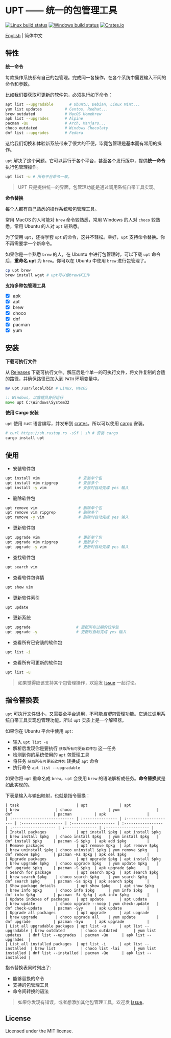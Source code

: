 # UPT —— 统一的包管理工具

[![Linux build status](https://travis-ci.org/sigoden/upt.svg)](https://travis-ci.org/sigoden/upt)
[![Windows build status](https://ci.appveyor.com/api/projects/status/github/sigoden/upt?svg=true)](https://ci.appveyor.com/project/sigoden/upt)
[![Crates.io](https://img.shields.io/crates/v/upt.svg)](https://crates.io/crates/upt)

[English](./README.md) | 简体中文

## 特性

**统一命令**

每款操作系统都有自己的包管理。完成同一各操作，在各个系统中需要输入不同的命令和参数。

比如我们要获取可更新的软件包，必须执行如下命令：

```sh
apt list --upgradable       # Ubuntu, Debian, Linux Mint...
yum list updates          # Centos, Redhat...
brew outdated             # MacOS Homebrew
apk list --upgrades       # Alpine
pacman -Qu                # Arch, Manjaro...
choco outdated            # Windows Chocolaty
dnf list --upgrades       # Fedora
```

这给我们切换和体验新系统带来了很大的不便，毕竟包管理是基本而有常用的操作。

`upt` 解决了这个问题。它可以运行于各个平台，甚至各个发行版中，提供**统一命令**执行包管理操作。

```sh
upt list -u # 所有平台命令一致。
```

> UPT 只是提供统一的界面，包管理功能是通过调用系统自带工具实现。


**命令替换**

每个人都有自己熟悉的操作系统和包管理工具。

常用 MacOS 的人可能对 `brew` 命令较熟悉，常用 Windows 的人对 `choco` 较熟悉，常用 Ubuntu 的人对 `apt` 较熟悉。

为了使用 `upt`，还得学套 `upt` 的命令，这并不轻松。幸好，`upt` 支持命令替换。你不再需要学一个新命令。

如果你是一个熟悉 `brew` 的人，在 Ubuntu 中进行包管理时，可以下载 `upt` 命令后，**重命名 upt** 为 `brew`。你可以在 Ubuntu 中使用 `brew` 进行包管理了。

```sh
cp upt brew
brew install wget # upt可以像brew样工作
```

**支持多种包管理工具**

- [x] apk
- [x] apt
- [x] brew
- [x] choco
- [x] dnf
- [x] pacman
- [x] yum

## 安装

**下载可执行文件**

从 [Releases](https://github.com/sigoden/upt/releases) 下载可执行文件。解压后是个单一的可执行文件，将文件复制的合适的路径，并确保路径已加入到 `PATH` 环境变量中。

```sh
mv upt /usr/local/bin # Linux, MacOS
```

```bat
:: Windows, 以管理员身份运行
move upt C:\Windows\System32
```

**使用 Cargo 安装**

`upt` 使用 rust 语言编写，并发布到 [crates](https://crates.io/crates/upt)。所以可以使用 [cargo](https://doc.rust-lang.org/stable/cargo/) 安装。

```sh
# curl https://sh.rustup.rs -sSf | sh # 安装 cargo
cargo install upt
```

## 使用

- 安装软件包

```sh
upt install vim                 # 安装单个包
upt install vim ripgrep         # 安装多个
upt install -y vim              # 安装时自动完成 yes 输入
```

- 删除软件包

```sh
upt remove vim                  # 删除单个包
upt remove vim ripgrep          # 删除多个
upt remove -y vim               # 删除时自动完成 yes 输入
```

- 更新软件包

```sh
upt upgrade vim                 # 更新单个包
upt upgrade vim ripgrep         # 更新多个
upt upgrade -y vim              # 更新时自动完成 yes 输入
```

- 查找软件包

```sh
upt search vim
```

- 查看软件包详情

```sh
upt show vim
```

- 更新软件索引

```sh
upt update
```

- 更新系统

```sh
upt upgrade                    # 更新所有过期的软件包
upt upgrade -y                 # 更新时自动完成 yes 输入
```

- 查看所有已安装的软件包

```sh
upt list -i
```

- 查看所有可更新的软件包

```sh
upt list -u
```

> 如果觉得应该支持某个包管理操作，欢迎发 [Issue](https://github.com/sigoden/upt/issues/new) 一起讨论。

## 指令替换表

`upt` 可执行文件很小，又需要全平台通用，不可能*自带*包管理功能。它通过调用系统自带工具实现包管理功能。所以 `upt` 实质上是一个解释器。

如果你在 Ubuntu 平台中使用 `upt`:

 - 输入 `upt list -u`
 - 解析后发现你是要执行 `获取所有可更新软件包` 这一任务
 - 检测到你的系统使用的 `apt` 包管理工具
 - 将任务 `获取所有可更新软件包` 转换成 `apt` 命令
 - 执行命令 `apt list --upgradable`

如果你将 `upt` 重命名成 `brew`，`upt` 会使用 `brew` 的语法解析成任务。**命令替换**就是如此实现的。

下表是输入与输出映射，也就是指令替换：

```
| task                         | upt              | apt                   | brew                | choco                | yum                | dnf                  | pacman          | apk                  |
| :--------------------------- | :--------------- | :-------------------- | :------------------ | :------------------- | :----------------- | :------------------- | :-------------- | :------------------- |
| Install packages             | upt install $pkg | apt install $pkg      | brew install $pkg   | choco install $pkg   | yum install $pkg   | dnf install $pkg     | pacman -S $pkg  | apk add $pkg         |
| Remove packages              | upt remove $pkg  | apt remove $pkg       | brew uninstall $pkg | choco uninstall $pkg | yum remove $pkg    | dnf remove $pkg      | pacman -Rs $pkg | apk del $pkg         |
| Upgrade packages             | upt upgrade $pkg | apt install $pkg      | brew upgrade $pkg   | choco upgrade $pkg   | yum update $pkg    | dnf upgrade $pkg     | pacman -S $pkg  | apk upgrade $pkg     |
| Search for package           | upt search $pkg  | apt search $pkg       | brew search $pkg    | choco search $pkg    | yum search $pkg    | dnf search $pkg      | pacman -Ss $pkg | apk search $pkg      |
| Show package details         | upt show $pkg    | apt show $pkg         | brew info $pkg      | choco info $pkg      | yum info $pkg      | dnf info $pkg        | pacman -Si $pkg | apk info $pkg        |
| Update indexes of packages   | upt update       | apt update            | brew update         | choco upgrade --noop | yum check-update   | dnf check-update     | pacman -Syy     | apk update           |
| Upgrade all packages         | upt upgrade      | apt upgrade           | brew upgrade        | choco upgrade all    | yum update         | dnf upgrade          | pacman -Syu     | apk upgrade          |
| List all upgradable packages | upt list -u      | apt list --upgradable | brew outdated       | choco outdated       | yum list updates   | dnf list --upgrades  | pacman -Qu      | apk list --upgrades  |
| List all installed packages  | upt list -i      | apt list --installed  | brew list           | choco list -lai      | yum list installed | dnf list --installed | pacman -Qe      | apk list --installed |
```

指令替换表同时列出了:

 - 能够替换的命令
 - 支持的包管理工具
 - 命令间转换的语法

> 如果你发现有错误，或者想添加其他包管理工具，欢迎发 [Issue](https://github.com/sigoden/upt/issues/new)。

## License

Licensed under the MIT license.

[releases]: https://github.com/sigoden/upt/releases